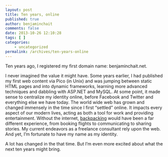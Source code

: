```yaml
---
layout: post
title: Ten years, online
published: true
author: benjaminchait
comments: false
date: 2013-10-26 12:10:28
tags: [ ]
categories:
    - uncategorized
permalink: /archives/ten-years-online
---
```

Ten years ago, I registered my first domain name: benjaminchait.net.

I never imagined the value it might have. Some years earlier, I had published my first web content via Pico (in Unix) and was jumping between static HTML pages and into dynamic frameworks, learning more advanced techniques and dabbling with ASP.NET and MySQL. At some point, it made sense to centralize my identity online, before Facebook and Twitter and everything else we have today. The world wide web has grown and changed immensely in the time since I first &#8220;settled&#8221; online. It impacts every aspect of our modern lives, acting as both a tool for work and providing entertainment. Without the internet, [backpacking][1] would have been a far different experience, from booking flights to communicating to sharing stories. My current endeavors as a freelance consultant rely upon the web. And yet, I&#8217;m fortunate to have my name as my identity.

A lot has changed in the that time. But I’m even more excited about what the next ten years might bring.

 [1]: /2013/07/nine-months
